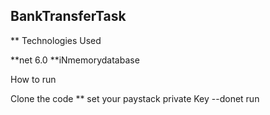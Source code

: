 ## BankTransferTask

** Technologies Used

**net 6.0
**iNmemorydatabase

How to run 

Clone the code 
** set your paystack private Key 
--donet run
